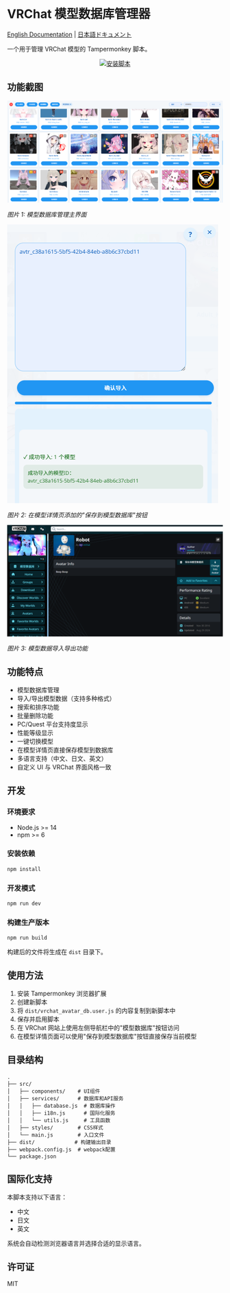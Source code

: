 # VRChat 模型数据库管理器

[English Documentation](README.md) | [日本語ドキュメント](README-jp.md)

一个用于管理 VRChat 模型的 Tampermonkey 脚本。

<p align="center">
  <a href="https://github.com/gujimy/vrchat-avatar-db/releases/latest/download/vrchat_avatar_db.user.js">
    <img src="https://img.shields.io/badge/安装-脚本-green.svg?style=for-the-badge" alt="安装脚本">
  </a>
</p>

## 功能截图

![模型数据库主界面](img/1.png)

*图片 1: 模型数据库管理主界面*

![模型详情页保存按钮](img/2.png)

*图片 2: 在模型详情页添加的"保存到模型数据库"按钮*

![导入导出功能](img/3.png)

*图片 3: 模型数据导入导出功能*

## 功能特点

- 模型数据库管理
- 导入/导出模型数据（支持多种格式）
- 搜索和排序功能
- 批量删除功能
- PC/Quest 平台支持度显示
- 性能等级显示
- 一键切换模型
- 在模型详情页直接保存模型到数据库
- 多语言支持（中文、日文、英文）
- 自定义 UI 与 VRChat 界面风格一致

## 开发

### 环境要求

- Node.js >= 14
- npm >= 6

### 安装依赖

```bash
npm install
```

### 开发模式

```bash
npm run dev
```

### 构建生产版本

```bash
npm run build
```

构建后的文件将生成在 `dist` 目录下。

## 使用方法

1. 安装 Tampermonkey 浏览器扩展
2. 创建新脚本
3. 将 `dist/vrchat_avatar_db.user.js` 的内容复制到新脚本中
4. 保存并启用脚本
5. 在 VRChat 网站上使用左侧导航栏中的"模型数据库"按钮访问
6. 在模型详情页面可以使用"保存到模型数据库"按钮直接保存当前模型

## 目录结构

```
.
├── src/
│   ├── components/    # UI组件
│   ├── services/      # 数据库和API服务
│   │   ├── database.js  # 数据库操作
│   │   ├── i18n.js      # 国际化服务
│   │   └── utils.js     # 工具函数
│   ├── styles/        # CSS样式
│   └── main.js        # 入口文件
├── dist/             # 构建输出目录
├── webpack.config.js  # webpack配置
└── package.json
```

## 国际化支持

本脚本支持以下语言：

- 中文
- 日文
- 英文

系统会自动检测浏览器语言并选择合适的显示语言。

## 许可证

MIT 